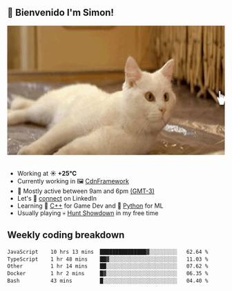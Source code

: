 <h2>👋 <b>Bienvenido I'm Simon!&nbsp;</b></h2>

<section>
  <img src="./static/banner.gif" height=300 width=1000>
</section>

<br>

<ul>
  <li>
		<!--START_SECTION:weather-->
		Working at <b>☀️   +25°C</b>
		<!--END_SECTION:weather-->
  </li>
  <li>
    Currently working in 🖼️&nbsp;<a href=https://github.com/snapverse/cdn-framework target=_blank>CdnFramework</a>
  </li>
  <li>
    🚩 Mostly active between 9am and 6pm <a href=https://onlinealarmkur.com/world/es target=_blank>(GMT-3)</a>
  </li>
  <li>
    Let's 🔗&nbsp;<a href=https://www.linkedin.com/in/itssimmons target=_blank>connect</a> on LinkedIn
  </li>
  <li>
    Learning 👴&nbsp;<a href=https://images3.memedroid.com/images/UPLOADED755/65f2bce6734f6.webp target=_blank>C++</a> for Game Dev and 🐍&nbsp;<a href=https://qph.cf2.quoracdn.net/main-qimg-4472b6229cb75bf66ab531f3ebd4f975-lq target=_blank>Python</a> for ML
  </li>
  <li>
    Usually playing 💀&nbsp;<a href=https://www.huntshowdown.com target=_blank>Hunt Showdown</a> in my free time
  </li>
</ul>

<h2><b>Weekly coding breakdown </b></h2>

<!--START_SECTION:waka-->

```txt
JavaScript    10 hrs 13 mins  ███████████████▓░░░░░░░░░   62.64 %
TypeScript    1 hr 48 mins    ██▓░░░░░░░░░░░░░░░░░░░░░░   11.03 %
Other         1 hr 14 mins    ██░░░░░░░░░░░░░░░░░░░░░░░   07.62 %
Docker        1 hr 2 mins     █▓░░░░░░░░░░░░░░░░░░░░░░░   06.35 %
Bash          43 mins         █░░░░░░░░░░░░░░░░░░░░░░░░   04.40 %
```

<!--END_SECTION:waka-->
